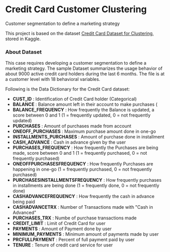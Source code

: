 # Credit Card Customer Clustering
Customer segmentation to define a marketing strategy

This project is based on the dataset [Credit Card Dataset for Clustering](https://www.kaggle.com/datasets/arjunbhasin2013/ccdata), stored in Kaggle.

### About Dataset

This case requires developing a customer segmentation to define a marketing strategy. The sample Dataset summarizes the usage behavior of about 9000 active credit card holders during the last 6 months. The file is at a customer level with 18 behavioral variables.

Following is the Data Dictionary for the Credit Card dataset:

- **CUST_ID** : Identification of Credit Card holder (Categorical)
- **BALANCE** : Balance amount left in their account to make purchases (
- **BALANCE_FREQUENCY** : How frequently the Balance is updated, a score between 0 and 1 (1 = frequently updated, 0 = not frequently updated)
- **PURCHASES** : Amount of purchases made from account
- **ONEOFF_PURCHASES** : Maximum purchase amount done in one-go
- **INSTALLMENTS_PURCHASES** : Amount of purchase done in installment
- **CASH_ADVANCE** : Cash in advance given by the user
- **PURCHASES_FREQUENCY** : How frequently the Purchases are being made, score between 0 and 1 (1 = frequently purchased, 0 = not frequently purchased)
- **ONEOFFPURCHASESFREQUENCY** : How frequently Purchases are happening in one-go (1 = frequently purchased, 0 = not frequently purchased)
- **PURCHASESINSTALLMENTSFREQUENCY** : How frequently purchases in installments are being done (1 = frequently done, 0 = not frequently done)
- **CASHADVANCEFREQUENCY** : How frequently the cash in advance being paid
- **CASHADVANCETRX** : Number of Transactions made with "Cash in Advanced"
- **PURCHASES_TRX** : Numbe of purchase transactions made
- **CREDIT_LIMIT** : Limit of Credit Card for user
- **PAYMENTS** : Amount of Payment done by user
- **MINIMUM_PAYMENTS** : Minimum amount of payments made by user
- **PRCFULLPAYMENT** : Percent of full payment paid by user
- **TENURE** : Tenure of credit card service for user
